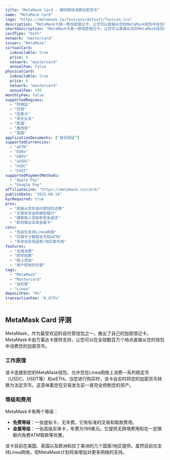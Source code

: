 ```yaml
---
title: "MetaMask Card - 随时随地消费加密货币"
name: "MetaMask Card"
logo: "https://metamask.io/favicons/default/favicon.ico"
description: "MetaMask卡是一款加密借记卡，让您可以直接从您的MetaMask钱包中在任何接受万事达卡的地方消费您的加密货币。"
shortDescription: "MetaMask卡是一款加密借记卡，让您可以直接从您的MetaMask钱包中在任何接受万事达卡的地方消费您的加密货币。"
cardType: "both"
network: "mastercard"
issuer: "MetaMask"
virtualCard:
  isAvailable: true
  price: 0
  network: "mastercard"
  annualFee: false
physicalCard:
  isAvailable: true
  price: 0
  network: "mastercard"
  annualFee: 199
monthlyFee: false
supportedRegions:
  - "阿根廷"
  - "巴西"
  - "加拿大"
  - "哥伦比亚"
  - "欧盟"
  - "墨西哥"
  - "英国"
applicationDocuments: ["身份验证"]
supportedCurrencies:
  - "wETH"
  - "EURe"
  - "GBPe"
  - "aUSDC"
  - "USDC"
  - "USDT"
supportedPaymentMethods:
  - "Apple Pay"
  - "Google Pay"
affiliateLink: "https://metamask.io/card/"
publishDate: "2025-08-18"
kycRequired: true
pros:
  - "直接从您的自托管钱包消费"
  - "无需将资金转移到银行"
  - "赚取链上奖励和现金返还"
  - "即将推出实体金属卡"
cons:
  - "目前仅支持Linea网络"
  - "仅限于少数稳定币和wETH"
  - "并非在所有国家/地区都可用"
features:
  - "无缝消费"
  - "即时结算"
  - "链上奖励"
  - "用户控制的托管"
tags:
  - "MetaMask"
  - "Mastercard"
  - "自托管"
  - "Linea"
depositFee: "0%"
transactionFee: "0.875%"
---
```



## MetaMask Card 评测

MetaMask，作为最受欢迎的自托管钱包之一，推出了自己的加密借记卡。MetaMask卡由万事达卡提供支持，让您可以在全球数百万个地点直接从您的钱包中消费您的加密货币。

### 工作原理

该卡连接到您的MetaMask钱包，允许您在Linea网络上消费一系列稳定币（USDC、USDT等）和wETH。当您进行购买时，该卡会实时将您的加密货币转换为法定货币。这意味着您在交易发生前一直完全控制您的资产。

### 等级和费用

MetaMask卡有两个等级：

*   **免费等级**：一张虚拟卡，无年费。它有标准的交易和取款费用。
*   **金属等级**：一张高级实体卡，年费为199美元。它提供无跨境费用和在一定限额内免费ATM取款等优惠。

该卡目前在美国、英国以及欧洲和拉丁美洲的几个国家/地区提供。虽然目前仅支持Linea网络，但MetaMask计划将来增加对更多网络的支持。
